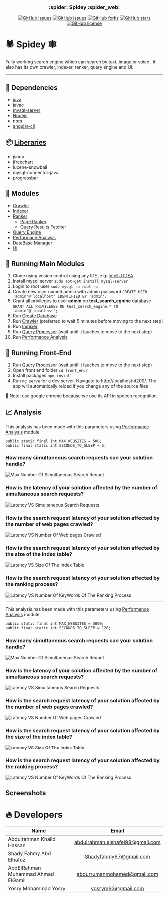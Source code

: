 </div>

<h3 align="center">:spider: Spidey :spider_web:</h3>

<div align="center">

[![GitHub issues](https://img.shields.io/github/contributors/shadyfahmy/SearchEngine)](https://github.com/shadyfahmy/SearchEngine/contributors)
[![GitHub issues](https://img.shields.io/github/issues/shadyfahmy/SearchEngine)](https://github.com/shadyfahmy/SearchEngine/issues)
[![GitHub forks](https://img.shields.io/github/forks/shadyfahmy/SearchEngine)](https://github.com/shadyfahmy/SearchEngine/network)
[![GitHub stars](https://img.shields.io/github/stars/shadyfahmy/SearchEngine)](https://github.com/shadyfahmy/SearchEngine/stargazers)
[![GitHub license](https://img.shields.io/github/license/shadyfahmy/SearchEngine)](https://github.com/shadyfahmy/SearchEngine/blob/master/LICENSE)

</div>

# :spider: Spidey :spider_web:

Fully working search engine which can search by text, image or voice , it also has its own crawler, indexer, ranker, query engine and UI.

---

## :construction_worker: Dependencies

- [java](https://www.java.com)
- [javac](https://docs.oracle.com/javase/8/docs/technotes/tools/windows/javac.html)
- [mysql-server](https://dev.mysql.com)
- [Nodejs](https://nodejs.org)
- [npm](https://www.npmjs.com)
- [angular-cli](https://angular.io/cli)

## :package: [Liberaries](/lib)

- jsoup
- jfreechart
- lucene-snowball
- mysql-connector-java
- progressbar

## :pencil: Modules

- [Crawler](/src/crawler)
- [Indexer](/src/indexer)
- [Ranker](/src/ranker/)
  - [Page Ranker](/src/ranker/PageRanker.java)
  - [Query Results Fetcher](/src/ranker/QueryResultsFetcher.java)
- [Query Engine](/query_processor)
- [Performace Analysis](/src/performance_analysis)
- [DataBase Manager](/src/k2_algorithmic_warmup/database_manager)
- [UI](/front_end)

## :rocket: Running Main Modules

1. Clone using vesion control using any IDE ,e.g: [IntelliJ IDEA](https://www.jetbrains.com/help/idea/set-up-a-git-repository.html)
2. Install mysql server
   `sudo apt-get install mysql-server`
3. Login to root user
   `sudo mysql -u root -p`
4. Create new user named admin with admin password
   `CREATE USER 'admin'@'localhost' IDENTIFIED BY 'admin';`
5. Grant all privileges to user **admin** on **test_search_egnine** database
   `GRANT ALL PRIVILEGES ON test_search_engine.* TO 'admin'@'localhost';`
6. Run [Create Database](/src/database_manager/CreateDatabase.java)
7. Run [Crawler](/src/crawler/Crawler.java) (preferred to wait 5 minutes before moving to the next step)
8. Run [Indexer](/src/indexer/Indexer.java)
9. Run [Query Processor](/query_processor/src/main/java/com/search/queryprocessor/QueryprocessorApplication.java) (wait until it lauches to move to the next step)
10. Run [Performance Analysis](/src/performance_analysis/PerformanceAnalysis.java)

## :art: Running Front-End

1. Run [Query Processor](/query_processor/src/main/java/com/search/queryprocessor/QueryprocessorApplication.java) (wait until it lauches to move to the next step)
2. Open front end folder
   `cd front_end/`
3. Install packages
   `npm install`
4. Run `ng serve` for a dev server. Navigate to http://localhost:4200/. The app will automatically reload if you change any of the source files

:memo: Note: use google chrome because we use its API in speech recognition.

## :chart_with_upwards_trend: Analysis

This analysis has been made with this parameters using [Performance Analysis](/src/performance_analysis/PerformanceAnalysis.java) module

```
public static final int MAX_WEBSITES = 500;
public final static int SECONDS_TO_SLEEP = 5;
```

### How many simultaneous search requests can your solution handle?

![Max Number Of Simultaneous Search Requet](/readme_images/max_num_sim_search_requests_500.png)

### How is the latency of your solution affected by the number of simultaneous search requests?

![Latency VS Simultaneous Search Requests](/readme_images/latency_vs_sim_num_requests_500.png)

### How is the search request latency of your solution affected by the number of web pages crawled?

![Latency VS Number Of Web pages Crawled](/readme_images/latency_vs_crawled_num_500.png)

### How is the search request latency of your solution affected by the size of the index table?

![Latency VS Size Of The Index Table](/readme_images/latency_vs_indexed_num_500.png)

### How is the search request latency of your solution affected by the ranking process?

![Latency VS Number Of KeyWords Of The Ranking Process](/readme_images/latency_vs_num_keywords_500.png)

---

This analysis has been made with this parameters using [Performance Analysis](/src/performance_analysis/PerformanceAnalysis.java) module

```
public static final int MAX_WEBSITES = 5000;
public final static int SECONDS_TO_SLEEP = 120;
```

### How many simultaneous search requests can your solution handle?

![Max Number Of Simultaneous Search Requet](/readme_images/max_num_sim_search_requests_5000.png)

### How is the latency of your solution affected by the number of simultaneous search requests?

![Latency VS Simultaneous Search Requests](/readme_images/latency_vs_sim_num_requests_5000.png)

### How is the search request latency of your solution affected by the number of web pages crawled?

![Latency VS Number Of Web pages Crawled](/readme_images/latency_vs_crawled_num_5000.png)

### How is the search request latency of your solution affected by the size of the index table?

![Latency VS Size Of The Index Table](/readme_images/latency_vs_indexed_num_5000.png)

### How is the search request latency of your solution affected by the ranking process?

![Latency VS Number Of KeyWords Of The Ranking Process](/readme_images/latency_vs_num_keywords_5000.png)

## Screenshots

# :fire: Developers

<center>
  
| Name                                |              Email               |
| ----------------------------------- | :------------------------------: |
| Abdulrahman Khalid Hassan           | abdulrahman.elshafei98@gmail.com |
| Shady Fahmy Abd Elhafez             |       Shadyfahmy67@gmail.com     |
| AbdElRahman Muhammad Ahmad ElGamil  |     abdurrumanmohamed@gmail.com  |
| Yosry Mohammad Yosry                |         yosrym93@gmail.com       |

</center>
